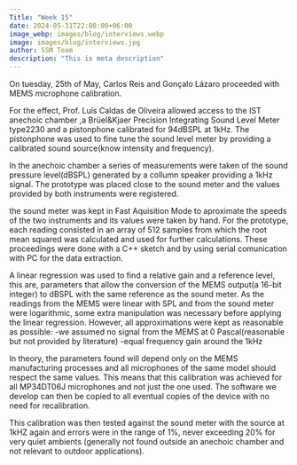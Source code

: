 ```yaml
---
Title: "Week 15"
date: 2024-05-31T22:00:00+06:00
image_webp: images/blog/interviews.webp
image: images/blog/interviews.jpg
author: SSM Team
description: "This is meta description"
---
```


On tuesday, 25th of May, Carlos Reis and Gonçalo Lázaro proceeded with MEMS microphone calibration.

For the effect, Prof. Luís Caldas de Oliveira allowed access to the IST anechoic chamber ,a Brüel&Kjaer Precision Integrating Sound Level Meter type2230 and a pistonphone calibrated for 94dBSPL at 1kHz.
The pistonphone was used to fine tune the sound level meter by providing a calibrated sound source(know intensity and frequency).

In the anechoic chamber a series of measurements were taken of the sound pressure level(dBSPL) generated by a collumn speaker providing a 1kHz signal.
The prototype was placed close to the sound meter and the values provided by both instruments were registered.

the sound meter was kept in Fast Aquisition Mode to aproximate the speeds of the two instruments and its values were taken by hand. For the prototype, each reading consisted in an array of 512 samples from which the root mean squared was calculated and used for further calculations. These proceedings were done with a C++ sketch and by using serial comunication with PC for the data extraction.

A linear regression was used to find a relative gain and a reference level, this are, parameters that allow the conversion of the MEMS output(a 16-bit integer) to dBSPL with the same reference as the sound meter. As the readings from the MEMS were linear with SPL and from the sound meter were logarithmic, some extra manipulation was necessary before applying the linear regression. However, all approximations were kept as reasonable as possible:
-we assumed no signal from the MEMS at 0 Pascal(reasonable but not provided by literature)
-equal frequency gain around the 1kHz

In theory, the parameters found will depend only on the MEMS manufacturing processes and all microphones of the same model should respect the same values. This means that this calibration was achieved for all MP34DT06J microphones and not just the one used. The software we develop can then be copied to all eventual copies of the device with no need for recalibration.

This calibration was then tested against the sound meter with the source at 1kHZ again and errors were in the range of 1%, never exceeding 20% for very quiet ambients (generally not found outside an anechoic chamber and not relevant to outdoor applications).
